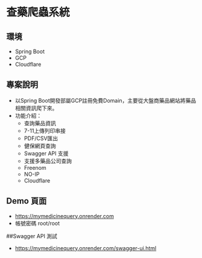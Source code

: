 # 查藥爬蟲系統
## 環境
* Spring Boot 
* GCP
* Cloudflare

## 專案說明
* 以Spring Boot開發部屬GCP註冊免費Domain，主要從大盤商藥品網站將藥品相關資訊爬下來。
* 功能介紹：
    * 查詢藥品資訊
    * 7-11上傳列印串接
    * PDF/CSV匯出
    * 健保網頁查詢
    * Swagger API 支援
    * 支援多藥品公司查詢
    * Freenom
    * NO-IP
    * Cloudflare

## Demo 頁面
* https://mymedicinequery.onrender.com
* 帳號密碼 root/root

##Swagger API 測試
* https://mymedicinequery.onrender.com/swagger-ui.html
